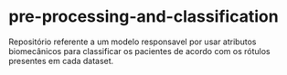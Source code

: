 # pre-processing-and-classification
Repositório referente a um modelo responsavel por usar atributos biomecânicos para classificar os pacientes de acordo com os rótulos presentes em cada dataset.
